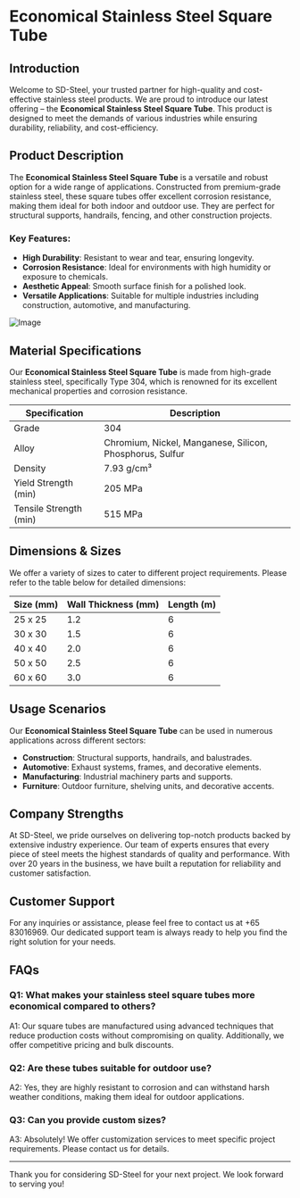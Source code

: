 # Economical Stainless Steel Square Tube

## Introduction

Welcome to SD-Steel, your trusted partner for high-quality and cost-effective stainless steel products. We are proud to introduce our latest offering – the **Economical Stainless Steel Square Tube**. This product is designed to meet the demands of various industries while ensuring durability, reliability, and cost-efficiency.

## Product Description

The **Economical Stainless Steel Square Tube** is a versatile and robust option for a wide range of applications. Constructed from premium-grade stainless steel, these square tubes offer excellent corrosion resistance, making them ideal for both indoor and outdoor use. They are perfect for structural supports, handrails, fencing, and other construction projects.

### Key Features:
- **High Durability**: Resistant to wear and tear, ensuring longevity.
- **Corrosion Resistance**: Ideal for environments with high humidity or exposure to chemicals.
- **Aesthetic Appeal**: Smooth surface finish for a polished look.
- **Versatile Applications**: Suitable for multiple industries including construction, automotive, and manufacturing.

![Image](https://github.com/user-attachments/assets/2567258e-e124-4816-932d-1809bd27ef0b)

## Material Specifications

Our **Economical Stainless Steel Square Tube** is made from high-grade stainless steel, specifically Type 304, which is renowned for its excellent mechanical properties and corrosion resistance.

| Specification | Description |
|---------------|-------------|
| Grade         | 304         |
| Alloy         | Chromium, Nickel, Manganese, Silicon, Phosphorus, Sulfur |
| Density       | 7.93 g/cm³  |
| Yield Strength (min) | 205 MPa |
| Tensile Strength (min) | 515 MPa |

## Dimensions & Sizes

We offer a variety of sizes to cater to different project requirements. Please refer to the table below for detailed dimensions:

| Size (mm) | Wall Thickness (mm) | Length (m) |
|-----------|---------------------|------------|
| 25 x 25   | 1.2                 | 6          |
| 30 x 30   | 1.5                 | 6          |
| 40 x 40   | 2.0                 | 6          |
| 50 x 50   | 2.5                 | 6          |
| 60 x 60   | 3.0                 | 6          |

## Usage Scenarios

Our **Economical Stainless Steel Square Tube** can be used in numerous applications across different sectors:

- **Construction**: Structural supports, handrails, and balustrades.
- **Automotive**: Exhaust systems, frames, and decorative elements.
- **Manufacturing**: Industrial machinery parts and supports.
- **Furniture**: Outdoor furniture, shelving units, and decorative accents.

## Company Strengths

At SD-Steel, we pride ourselves on delivering top-notch products backed by extensive industry experience. Our team of experts ensures that every piece of steel meets the highest standards of quality and performance. With over 20 years in the business, we have built a reputation for reliability and customer satisfaction.

## Customer Support

For any inquiries or assistance, please feel free to contact us at +65 83016969. Our dedicated support team is always ready to help you find the right solution for your needs.

## FAQs

### Q1: What makes your stainless steel square tubes more economical compared to others?
A1: Our square tubes are manufactured using advanced techniques that reduce production costs without compromising on quality. Additionally, we offer competitive pricing and bulk discounts.

### Q2: Are these tubes suitable for outdoor use?
A2: Yes, they are highly resistant to corrosion and can withstand harsh weather conditions, making them ideal for outdoor applications.

### Q3: Can you provide custom sizes?
A3: Absolutely! We offer customization services to meet specific project requirements. Please contact us for details.

---

Thank you for considering SD-Steel for your next project. We look forward to serving you!